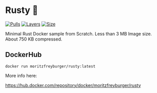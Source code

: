# Rusty :whale:

[![Pulls](https://shields.beevelop.com/docker/pulls/moritzfreyburger/rusty.svg?style=flat-square)](https://links.beevelop.com/d-shields)
[![Layers](https://shields.beevelop.com/docker/image/layers/moritzfreyburger/rusty/latest.svg?style=flat-square)](https://links.beevelop.com/d-shields)
[![Size](https://shields.beevelop.com/docker/image/image-size/moritzfreyburger/rusty/latest.svg?style=flat-square)](https://links.beevelop.com/d-shields)


Minimal Rust Docker sample from Scratch. Less than 3 MB Image size. About 750 KB compressed.

## DockerHub

    docker run moritzfreyburger/rusty:latest

More info here:

<https://hub.docker.com/repository/docker/moritzfreyburger/rusty>
